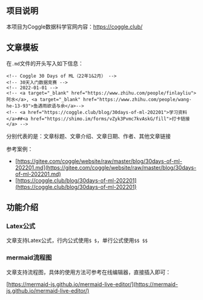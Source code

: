 ## 项目说明

本项目为Coggle数据科学官网内容：https://coggle.club/

## 文章模板

在`.md`文件的开头写入如下信息：

```
<!-- Coggle 30 Days of ML（22年1&2月） -->
<!-- 30天入门数据竞赛 -->
<!-- 2022-01-01 -->
<!-- <a target="_blank" href="https://www.zhihu.com/people/finlayliu">阿水</a>, <a target="_blank" href="https://www.zhihu.com/people/wang-he-13-93">鱼遇雨欲语与余</a>-->
<!-- <a href="https://coggle.club/blog/30days-of-ml-202201">学习资料</a>##<a href="https://shimo.im/forms/vZyk3Pvmc7kvAskG/fill">打卡链接</a> -->
```

分别代表的是：文章标题、文章介绍、文章日期、作者、其他文章链接

参考案例：
- [https://gitee.com/coggle/website/raw/master/blog/30days-of-ml-202201.md](https://gitee.com/coggle/website/raw/master/blog/30days-of-ml-202201.md)
- [https://coggle.club/blog/30days-of-ml-202201](https://coggle.club/blog/30days-of-ml-202201)

## 功能介绍

### Latex公式

文章支持Latex公式，行内公式使用`$ $`，单行公式使用`$$ $$`

### mermaid流程图

文章支持流程图，具体的使用方法可参考在线编辑器，直接插入即可：

[https://mermaid-js.github.io/mermaid-live-editor/](https://mermaid-js.github.io/mermaid-live-editor/)

